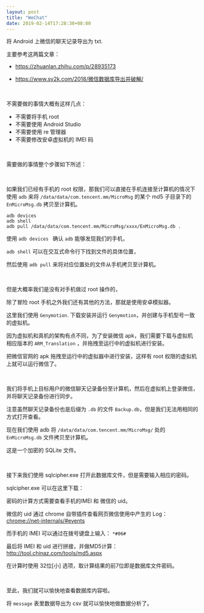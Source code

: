 ```yaml
---
layout: post
title: "WeChat"
date: 2019-02-14T17:28:30+08:00
---
```


将 Android 上微信的聊天记录导出为 txt.

主要参考这两篇文章：

* <https://zhuanlan.zhihu.com/p/28935173>

* <https://www.sy2k.com/2018/微信数据库导出并破解/>

 </br>

不需要做的事情大概有这样几点：

* 不需要将手机 root
* 不需要使用 Android Studio
* 不需要使用 re 管理器
* 不需要修改安卓虚拟机的 IMEI 码

 </br> 

需要做的事情整个步骤如下所述：

 </br> 

如果我们已经有手机的 root 权限，那我们可以直接在手机连接至计算机的情况下使用 `adb` 来将 `/data/data/com.tencent.mm/MicroMsg` 的某个 md5 子目录下的 `EnMicroMsg.db` 拷贝至计算机。

```
adb devices
adb shell
adb pull /data/data/com.tencent.mm/MicroMsg/xxxx/EnMicroMsg.db .
```

使用 `adb devices ` 确认 `adb` 能够发现我们的手机，

`adb shell` 可以在交互式命令行下找到文件的具体位置，

然后使用 `adb pull` 来将对应位置处的文件从手机拷贝至计算机。

  </br>

但是大概率我们是没有对手机做过 root 操作的，

除了冒险 root 手机之外我们还有其他的方法，那就是使用安卓模拟器。

这里我们使用 `Genymotion`. 下载安装并运行 `Genymotion`，并创建与手机型号一致的虚拟机。

因为虚拟机和真机的架构有点不同，为了安装微信 apk，我们需要下载与虚拟机相应版本的 `ARM_Translation` ，并拖拽至运行中的虚拟机进行安装。

把微信官网的 apk 拖拽至运行中的虚拟器中进行安装，这样有 root 权限的虚拟机上就可以运行微信了。

  </br>

我们将手机上目标用户的微信聊天记录备份至计算机，然后在虚拟机上登录微信，并将聊天记录备份进行同步。

注意虽然聊天记录备份也是后缀为 `.db` 的文件 `Backup.db`，但是我们无法用相同的方式打开查看。

现在我们使用 adb 将 `/data/data/com.tencent.mm/MicroMsg/` 处的 `EnMicroMsg.db` 文件拷贝至计算机。

这是一个加密的 SQLite 文件。

  </br>

接下来我们使用 sqlcipher.exe 打开此数据库文件，但是需要输入相应的密码。

sqlcipher.exe 可以在这里下载：

密码的计算方式需要查看手机的IMEI 和 微信的 uid。

微信的 uid 通过 chrome 自带插件查看网页微信使用中产生的 Log：<chrome://net-internals/#events>

而手机的 IMEI 可以通过在拨号键盘上输入： `*#06#`

最后将 IMEI 和 uid 进行拼接，并做MD5计算：<http://tool.chinaz.com/tools/md5.aspx>

在计算时使用 32位[小] 选项，取计算结果的前7位即是数据库文件密码。

  </br>

至此，我们就可以愉快地查看数据库内容啦。

将 `message` 表里数据导出为 csv 就可以愉快地做数据分析了。